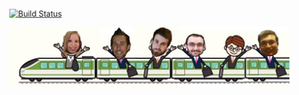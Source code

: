 [![Build Status](https://travis-ci.org/michaelghaben/ece1186.svg?branch=master)](https://travis-ci.org/michaelghaben/ece1186)

![Team Photo](assets/Team-Candid.jpg)